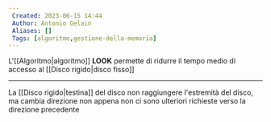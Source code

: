 ```yaml
---
 Created: 2023-06-15 14:44
 Author: Antonio Gelain
 Aliases: []
 Tags: [algoritmo,gestione-della-memoria]
---
```


L'[[Algoritmo|algoritmo]] **LOOK** permette di ridurre il tempo medio di accesso al [[Disco rigido|disco fisso]]

---

La [[Disco rigido|testina]] del disco non raggiungere l'estremità del disco, ma cambia direzione non appena non ci sono ulteriori richieste verso la direzione precedente